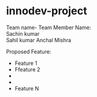 # innodev-project
Team name-
Team Member Name:  
                    Sachin kumar   
                    Sahil kumar 
                    Anchal Mishra
 
Proposed Feature:
   - Feature 1<br>
   - Ffeature 2<br>
   - <br>
   - <br>
   - Feature N<br>
